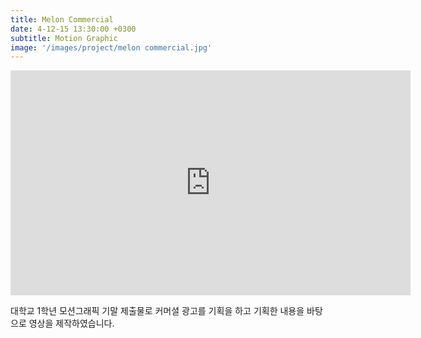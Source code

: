 ```yaml
---
title: Melon Commercial
date: 4-12-15 13:30:00 +0300
subtitle: Motion Graphic
image: '/images/project/melon commercial.jpg'
---
```


<p><iframe title="vimeo-player" src="https://player.vimeo.com/video/659841699?h=ed17a976bc" width="640" height="360" frameborder="0" allowfullscreen></iframe></p>

대학교 1학년 모션그래픽 기말 제출물로 커머셜 광고를 기획을 하고 기획한 내용을 바탕으로 영상을 제작하였습니다.